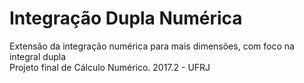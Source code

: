 # Integração Dupla Numérica
Extensão da integração numérica para mais dimensões, com foco na integral dupla <br>
Projeto final de Cálculo Numérico. 2017.2 - UFRJ
